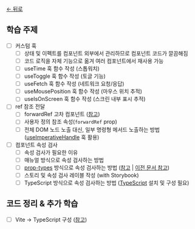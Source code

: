[← 뒤로](../README.md)

## 학습 주제

- [ ] 커스텀 훅
  - [ ] 상태 및 이펙트를 컴포넌트 외부에서 관리하므로 컴포넌트 코드가 깔끔해짐
  - [ ] 코드 로직을 자체 기능으로 옮겨 여러 컴포넌트에서 재사용 가능
  - [ ] useTime 훅 함수 작성 (스톱워치)
  - [ ] useToggle 훅 함수 작성 (토글 기능)
  - [ ] useFetch 훅 함수 작성 (네트워크 요청/응답)
  - [ ] useMousePosition 훅 함수 작성 (마우스 위치 추적)
  - [ ] useIsOnScreen 훅 함수 작성 (스크린 내부 표시 추적)
- [ ] ref 참조 전달
  - [ ] forwardRef 고차 컴포넌트 ([참고](https://react.dev/reference/react/forwardRef))
  - [ ] 사용자 정의 참조 속성(`forwardRef` prop)
  - [ ] 전체 DOM 노드 노출 대신, 일부 명령형 메서드 노출하는 방법 ([useImperativeHandle](https://react.dev/reference/react/useImperativeHandle) 훅 활용)
- [ ] 컴포넌트 속성 검사
  - [ ] 속성 검사가 필요한 이유
  - [ ] 매뉴얼 방식으로 속성 검사하는 방법
  - [ ] [prop-types](https://www.npmjs.com/package/prop-types) 방식으로 속성 검사하는 방법 ([참고](https://react.dev/reference/react/Component#static-proptypes) | [이전 문서 참고](https://ko.legacy.reactjs.org/docs/typechecking-with-proptypes.html#gatsby-focus-wrapper))
  - [ ] 스토리 및 속성 검사 레이블 작성 (with Storybook)
  - [ ] TypeScript 방식으로 속성 검사하는 방법 ([TypeScript](https://typescriptlang.org) 설치 및 구성 필요)

## 코드 정리 & 추가 학습

- [ ] Vite → TypeScript 구성 ([참고](https://www.notion.so/euid/TypeScript-8dbbc74b79344dc8b048d98bfe34a3f3?pvs=4))

